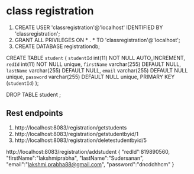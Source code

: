 # class registration

1. CREATE USER 'classregistration'@'localhost' IDENTIFIED BY 'classregistration';
2. GRANT ALL PRIVILEGES ON * . * TO 'classregistration'@'localhost';
3. CREATE DATABASE registrationdb;


CREATE TABLE `student` (
  `studentId` int(11) NOT NULL AUTO_INCREMENT,
  `redId` int(11) NOT NULL unique,
  `firstName` varchar(255) DEFAULT NULL,
  `lastName` varchar(255) DEFAULT NULL,
 `email` varchar(255) DEFAULT NULL unique,
 `password` varchar(255) DEFAULT NULL unique,
  PRIMARY KEY (`studentId`)
);



DROP TABLE student ;


## Rest endpoints
1. http://localhost:8083/registration/getstudents
2. http://localhost:8083/registration/getstudentbyid/1
3. http://localhost:8083/registration/deletestudentbyid/5

http://localhost:8083/registration/addstudent
{
	"redId":819890560,
   "firstName":"lakshmiprabha",
   "lastName":"Sudersanan",
   "email":"lakshmi.prabha88@gmail.com",
   "password":"dncdchhcm"
}